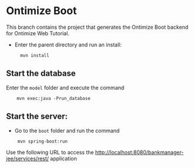 
# Ontimize Boot
This branch contains the project that generates the Ontimize Boot backend for Ontimize Web Tutorial.

- Enter the parent directory and run an install:
	
		mvn install

## Start the database

 Enter the `model` folder and execute the command

		mvn exec:java -Prun_database
	
## Start the server: 
 - Go to the `boot` folder and run the command

		mvn spring-boot:run
	
Use the following URL to access the [http://localhost:8080/bankmanager-jee/services/rest/](https://localhost:8080/bankmanager-jee/services/rest/) application 
